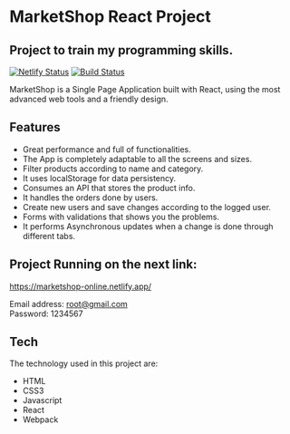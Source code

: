 # MarketShop React Project
## Project to train my programming skills.

[![Netlify Status](https://api.netlify.com/api/v1/badges/b08415d9-0e98-4b8c-951d-6fcabac5086e/deploy-status)](https://app.netlify.com/sites/marketshop-online/deploys)
[![Build Status](https://travis-ci.org/joemccann/dillinger.svg?branch=master)](https://travis-ci.org/joemccann/dillinger)

MarketShop is a Single Page Application built with React, using the most advanced web tools and a friendly design.

## Features

- Great performance and full of functionalities.
- The App is completely adaptable to all the screens and sizes.
- Filter products according to name and category.
- It uses localStorage for data persistency.
- Consumes an API that stores the product info.
- It handles the orders done by users.
- Create new users and save changes according to the logged user.
- Forms with validations that shows you the problems.
- It performs Asynchronous updates when a change is done through different tabs.

## Project Running on the next link:

https://marketshop-online.netlify.app/

Email address: root@gmail.com <br/>
Password:      1234567

## Tech

The technology used in this project are:

- HTML
- CSS3
- Javascript
- React
- Webpack
